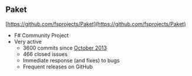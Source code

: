 ## Paket

[https://github.com/fsprojects/Paket](https://github.com/fsprojects/Paket)

* F# Community Project
* Very active
  * 3600 commits since [October 2013](https://github.com/fsprojects/Paket/commit/169ced2ed09d5a02245e7a8533fc6d111c55dbcb)
  * 466 closed issues
  * Immediate response (and fixes) to bugs
  * Frequent releases on GitHub
